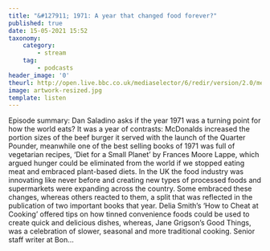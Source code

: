 ```yaml
---
title: "&#127911; 1971: A year that changed food forever?"
published: true
date: 15-05-2021 15:52
taxonomy:
    category:
        - stream
    tag:
        - podcasts
header_image: '0'
theurl: http://open.live.bbc.co.uk/mediaselector/6/redir/version/2.0/mediaset/audio-nondrm-download/proto/http/vpid/p09gz059.mp3
image: artwork-resized.jpg
template: listen
--- 
```

Episode summary: Dan Saladino asks if the year 1971 was a turning point for how the world eats? It was a year of contrasts: McDonalds increased the portion sizes of the beef burger it served with the launch of the Quarter Pounder, meanwhile one of the best selling books of 1971 was full of vegetarian recipes, ‘Diet for a Small Planet’ by Frances Moore Lappe, which argued hunger could be eliminated from the world if we stopped eating meat and embraced plant-based diets. In the UK the food industry was innovating like never before and creating new types of processed foods and supermarkets were expanding across the country. Some embraced these changes, whereas others reacted to them, a split that was reflected in the publication of two important books that year. Delia Smith’s ‘How to Cheat at Cooking’ offered tips on how tinned convenience foods could be used to create quick and delicious dishes, whereas, Jane Grigson’s Good Things, was a celebration of slower, seasonal and more traditional cooking. Senior staff writer at Bon…
